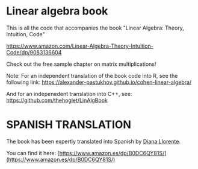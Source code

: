 # Linear algebra book

This is all the code that accompanies the book "Linear Algebra: Theory, Intuition, Code"

https://www.amazon.com/Linear-Algebra-Theory-Intuition-Code/dp/9083136604

Check out the free sample chapter on matrix multiplications! 



Note: For an independent translation of the book code into R, see the following link:
https://alexander-pastukhov.github.io/cohen-linear-algebra/

And for an indepenedent translation into C++, see:
https://github.com/thehoglet/LinAlgBook

# SPANISH TRANSLATION

The book has been expertly translated into Spanish by [Diana Llorente](https://spanishtechnicaltranslations.com/).

You can find it here:
[https://www.amazon.es/dp/B0DC6QY81S/](https://www.amazon.es/dp/B0DC6QY81S/)

